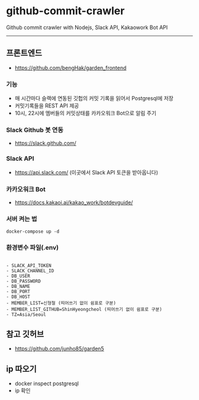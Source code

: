 # github-commit-crawler

Github commit crawler with Nodejs, Slack API, Kakaowork Bot API

---

## 프론트엔드

- https://github.com/bengHak/garden_frontend

### 기능

- 매 시간마다 슬랙에 연동된 깃헙의 커밋 기록을 읽어서 Postgresql에 저장
- 커밋기록들을 REST API 제공
- 10시, 22시에 멤버들의 커밋상태를 카카오워크 Bot으로 알림 주기

### Slack Github 봇 연동

- https://slack.github.com/

### Slack API

- https://api.slack.com/ (이곳에서 Slack API 토큰을 받아옵니다)

### 카카오워크 Bot

- https://docs.kakaoi.ai/kakao_work/botdevguide/

### 서버 켜는 법

```
docker-compose up -d
```

### 환경변수 파일(.env)

```

- SLACK_API_TOKEN
- SLACK_CHANNEL_ID
- DB_USER
- DB_PASSWORD
- DB_NAME
- DB_PORT
- DB_HOST
- MEMBER_LIST=신형철 (띄어쓰기 없이 쉼표로 구분)
- MEMBER_LIST_GITHUB=ShinHyeongcheol (띄어쓰기 없이 쉼표로 구분)
- TZ=Asia/Seoul
```

## 참고 깃허브

- https://github.com/junho85/garden5

## ip 따오기

- docker inspect postgresql
- ip 확인
